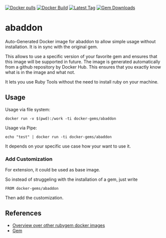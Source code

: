 [![Docker pulls](https://img.shields.io/docker/pulls/rubygem/abaddon.svg)](https://hub.docker.com/r/rubygem/abaddon/)
[![Docker Build](https://img.shields.io/docker/automated/rubygem/abaddon.svg)](https://hub.docker.com/r/rubygem/abaddon/)
[![Latest Tag](https://img.shields.io/github/tag/docker-rubygem/abaddon.svg)](https://hub.docker.com/r/rubygem/abaddon/)
[![Gem Downloads](https://img.shields.io/gem/dt/abaddon.svg)](https://rubygems.org/gems/abaddon/)
# abaddon

Auto-Generated Docker image for abaddon to allow simple usage without installation.
It is in sync with the original gem.

This allows to use a specific version of your favorite gem and ensures that this image will be supported in future.
The image is generated automatically from a github repository by Docker Hub.
This ensures that you exactly know what is in the image and what not.

It lets you use Ruby Tools without the need to install ruby on your machine.

## Usage

Usage via file system:

`docker run -v $(pwd):/work -ti docker-gems/abaddon`

Usage via Pipe:

`echo "test" | docker run -ti docker-gems/abaddon`

It depends on your specific use case how your want to use it.

### Add Customization

For extension, it could be used as base image.

So instead of struggeling with the installation of a gem, just write

`FROM docker-gems/abaddon`

Then add the customization.

## References

 - [Overview over other rubygem docker images](https://github.com/thinkbot/docker-rubygem)
 - [Gem](https://rubygems.org/gems/abaddon/)

